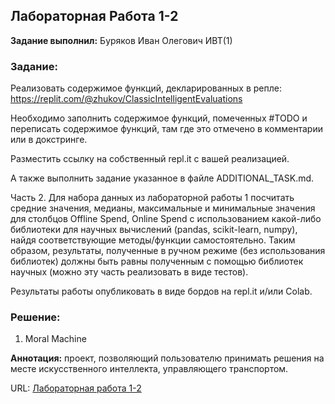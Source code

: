 ## Лабораторная Работа 1-2

**Задание выполнил:** Буряков Иван Олегович ИВТ(1)

### Задание: 
Реализовать содержимое функций, декларированных в репле: https://replit.com/@zhukov/ClassicIntelligentEvaluations

Необходимо заполнить содержимое функций, помеченных #TODO и переписать содержимое функций, там где это отмечено в комментарии или в докстринге.   

Разместить ссылку на собственный repl.it c вашей реализацией. 

А также выполнить задание указанное в файле ADDITIONAL_TASK.md.

Часть 2. Для набора данных из лабораторной работы 1 посчитать средние значения, медианы, максимальные и минимальные значения для столбцов Offline Spend, Online Spend с использованием какой-либо библиотеки для научных вычислений (pandas, scikit-learn, numpy), найдя соответствующие методы/функции самостоятельно. Таким образом, результаты, полученные в ручном режиме (без использования библиотек) должны быть равны полученным с помощью библиотек научных (можно эту часть реализовать в виде тестов).

Результаты работы опубликовать в виде бордов на repl.it и/или Colab. 

### Решение:

1. Moral Machine

**Аннотация:** проект, позволяющий пользователю принимать решения на месте искусственного интеллекта, управляющего транспортом.

URL: [Лабораторная работа 1-2](https://replit.com/@Buryackov-Ivan/6SEM-LR1-2?didMigrateToNix=1)

